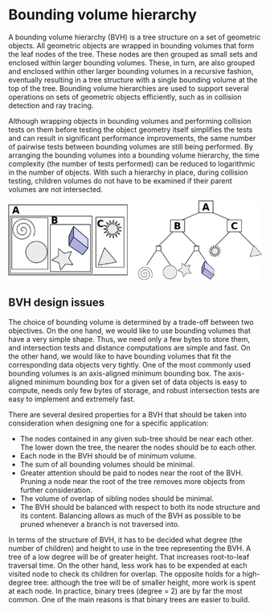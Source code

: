 # Bounding volume hierarchy

A bounding volume hierarchy (BVH) is a tree structure on a set of geometric objects. All geometric objects are wrapped in bounding volumes that form the leaf nodes of the tree. These nodes are then grouped as small sets and enclosed within larger bounding volumes. These, in turn, are also grouped and enclosed within other larger bounding volumes in a recursive fashion, eventually resulting in a tree structure with a single bounding volume at the top of the tree. Bounding volume hierarchies are used to support several operations on sets of geometric objects efficiently, such as in collision detection and ray tracing.

Although wrapping objects in bounding volumes and performing collision tests on them before testing the object geometry itself simplifies the tests and can result in significant performance improvements, the same number of pairwise tests between bounding volumes are still being performed. By arranging the bounding volumes into a bounding volume hierarchy, the time complexity (the number of tests performed) can be reduced to logarithmic in the number of objects. With such a hierarchy in place, during collision testing, children volumes do not have to be examined if their parent volumes are not intersected.

![](../img/750px-Example_of_bounding_volume_hierarchy.svg.png)


## BVH design issues

The choice of bounding volume is determined by a trade-off between two objectives. On the one hand, we would like to use bounding volumes that have a very simple shape. Thus, we need only a few bytes to store them, and intersection tests and distance computations are simple and fast. On the other hand, we would like to have bounding volumes that fit the corresponding data objects very tightly. One of the most commonly used bounding volumes is an axis-aligned minimum bounding box. The axis-aligned minimum bounding box for a given set of data objects is easy to compute, needs only few bytes of storage, and robust intersection tests are easy to implement and extremely fast.

There are several desired properties for a BVH that should be taken into consideration when designing one for a specific application:

- The nodes contained in any given sub-tree should be near each other. The lower down the tree, the nearer the nodes should be to each other.
- Each node in the BVH should be of minimum volume.
- The sum of all bounding volumes should be minimal.
- Greater attention should be paid to nodes near the root of the BVH. Pruning a node near the root of the tree removes more objects from further consideration.
- The volume of overlap of sibling nodes should be minimal.
- The BVH should be balanced with respect to both its node structure and its content. Balancing allows as much of the BVH as possible to be pruned whenever a branch is not traversed into.

In terms of the structure of BVH, it has to be decided what degree (the number of children) and height to use in the tree representing the BVH. A tree of a low degree will be of greater height. That increases root-to-leaf traversal time. On the other hand, less work has to be expended at each visited node to check its children for overlap. The opposite holds for a high-degree tree: although the tree will be of smaller height, more work is spent at each node. In practice, binary trees (degree = 2) are by far the most common. One of the main reasons is that binary trees are easier to build.